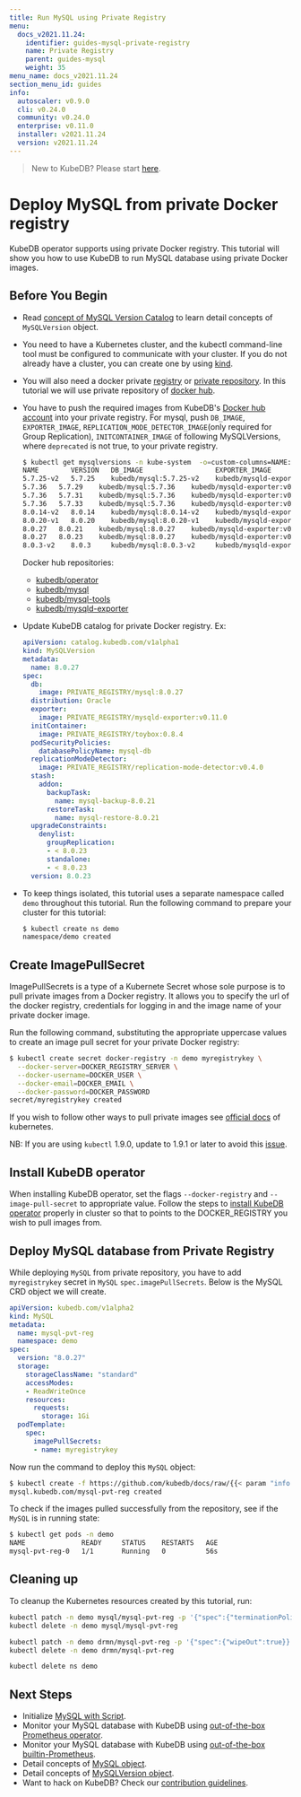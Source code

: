 ```yaml
---
title: Run MySQL using Private Registry
menu:
  docs_v2021.11.24:
    identifier: guides-mysql-private-registry
    name: Private Registry
    parent: guides-mysql
    weight: 35
menu_name: docs_v2021.11.24
section_menu_id: guides
info:
  autoscaler: v0.9.0
  cli: v0.24.0
  community: v0.24.0
  enterprise: v0.11.0
  installer: v2021.11.24
  version: v2021.11.24
---
```


> New to KubeDB? Please start [here](/docs/v2021.11.24/README).

# Deploy MySQL from private Docker registry

KubeDB operator supports using private Docker registry. This tutorial will show you how to use KubeDB to run MySQL database using private Docker images.

## Before You Begin

- Read [concept of MySQL Version Catalog](/docs/v2021.11.24/guides/mysql/concepts/catalog/) to learn detail concepts of `MySQLVersion` object.

- You need to have a Kubernetes cluster, and the kubectl command-line tool must be configured to communicate with your cluster. If you do not already have a cluster, you can create one by using [kind](https://kind.sigs.k8s.io/docs/user/quick-start/).

- You will also need a docker private [registry](https://docs.docker.com/registry/) or [private repository](https://docs.docker.com/docker-hub/repos/#private-repositories).  In this tutorial we will use private repository of [docker hub](https://hub.docker.com/).

- You have to push the required images from KubeDB's [Docker hub account](https://hub.docker.com/r/kubedb/) into your private registry. For mysql, push `DB_IMAGE`, `EXPORTER_IMAGE`, `REPLICATION_MODE_DETECTOR_IMAGE`(only required for Group Replication), `INITCONTAINER_IMAGE` of following MySQLVersions, where `deprecated` is not true, to your private registry.

  ```bash
  $ kubectl get mysqlversions -n kube-system  -o=custom-columns=NAME:.metadata.name,VERSION:.spec.version,DB_IMAGE:.spec.db.image,EXPORTER_IMAGE:.spec.exporter.image,REPLICATION_MODE_DETECTOR_IMAGE:.spec.replicationModeDetector.image,INITCONTAINER_IMAGE:.spec.initContainer.image,DEPRECATED:.spec.deprecated
  NAME        VERSION   DB_IMAGE                  EXPORTER_IMAGE                   REPLICATION_MODE_DETECTOR_IMAGE           INITCONTAINER_IMAGE   DEPRECATED
  5.7.25-v2   5.7.25    kubedb/mysql:5.7.25-v2    kubedb/mysqld-exporter:v0.11.0   kubedb/replication-mode-detector:v0.3.2   kubedb/toybox:0.8.4   <none>
  5.7.36   5.7.29    kubedb/mysql:5.7.36    kubedb/mysqld-exporter:v0.11.0   kubedb/replication-mode-detector:v0.3.2   kubedb/toybox:0.8.4   <none>
  5.7.36   5.7.31    kubedb/mysql:5.7.36    kubedb/mysqld-exporter:v0.11.0   kubedb/replication-mode-detector:v0.3.2   kubedb/toybox:0.8.4   <none>
  5.7.36   5.7.33    kubedb/mysql:5.7.36    kubedb/mysqld-exporter:v0.11.0   kubedb/replication-mode-detector:v0.3.2   kubedb/toybox:0.8.4   <none>
  8.0.14-v2   8.0.14    kubedb/mysql:8.0.14-v2    kubedb/mysqld-exporter:v0.11.0   kubedb/replication-mode-detector:v0.3.2   kubedb/toybox:0.8.4   <none>
  8.0.20-v1   8.0.20    kubedb/mysql:8.0.20-v1    kubedb/mysqld-exporter:v0.11.0   kubedb/replication-mode-detector:v0.3.2   kubedb/toybox:0.8.4   <none>
  8.0.27   8.0.21    kubedb/mysql:8.0.27    kubedb/mysqld-exporter:v0.11.0   kubedb/replication-mode-detector:v0.3.2   kubedb/toybox:0.8.4   <none>
  8.0.27   8.0.23    kubedb/mysql:8.0.27    kubedb/mysqld-exporter:v0.11.0   kubedb/replication-mode-detector:v0.3.2   kubedb/toybox:0.8.4   <none>
  8.0.3-v2    8.0.3     kubedb/mysql:8.0.3-v2     kubedb/mysqld-exporter:v0.11.0   kubedb/replication-mode-detector:v0.3.2   kubedb/toybox:0.8.4   <none>
  ```

  Docker hub repositories:
  - [kubedb/operator](https://hub.docker.com/r/kubedb/operator)
  - [kubedb/mysql](https://hub.docker.com/r/kubedb/mysql)
  - [kubedb/mysql-tools](https://hub.docker.com/r/kubedb/mysql-tools)
  - [kubedb/mysqld-exporter](https://hub.docker.com/r/kubedb/mysqld-exporter)

- Update KubeDB catalog for private Docker registry. Ex:

  ```yaml
  apiVersion: catalog.kubedb.com/v1alpha1
  kind: MySQLVersion
  metadata:
    name: 8.0.27
  spec:
    db:
      image: PRIVATE_REGISTRY/mysql:8.0.27
    distribution: Oracle
    exporter:
      image: PRIVATE_REGISTRY/mysqld-exporter:v0.11.0
    initContainer:
      image: PRIVATE_REGISTRY/toybox:0.8.4
    podSecurityPolicies:
      databasePolicyName: mysql-db
    replicationModeDetector:
      image: PRIVATE_REGISTRY/replication-mode-detector:v0.4.0
    stash:
      addon:
        backupTask:
          name: mysql-backup-8.0.21
        restoreTask:
          name: mysql-restore-8.0.21
    upgradeConstraints:
      denylist:
        groupReplication:
        - < 8.0.23
        standalone:
        - < 8.0.23
    version: 8.0.23
  ```

- To keep things isolated, this tutorial uses a separate namespace called `demo` throughout this tutorial. Run the following command to prepare your cluster for this tutorial:

  ```bash
  $ kubectl create ns demo
  namespace/demo created
   ```

## Create ImagePullSecret

ImagePullSecrets is a type of a Kubernete Secret whose sole purpose is to pull private images from a Docker registry. It allows you to specify the url of the docker registry, credentials for logging in and the image name of your private docker image.

Run the following command, substituting the appropriate uppercase values to create an image pull secret for your private Docker registry:

```bash
$ kubectl create secret docker-registry -n demo myregistrykey \
  --docker-server=DOCKER_REGISTRY_SERVER \
  --docker-username=DOCKER_USER \
  --docker-email=DOCKER_EMAIL \
  --docker-password=DOCKER_PASSWORD
secret/myregistrykey created
```

If you wish to follow other ways to pull private images see [official docs](https://kubernetes.io/docs/concepts/containers/images/) of kubernetes.

NB: If you are using `kubectl` 1.9.0, update to 1.9.1 or later to avoid this [issue](https://github.com/kubernetes/kubernetes/issues/57427).

## Install KubeDB operator

When installing KubeDB operator, set the flags `--docker-registry` and `--image-pull-secret` to appropriate value. Follow the steps to [install KubeDB operator](/docs/v2021.11.24/setup/README) properly in cluster so that to points to the DOCKER_REGISTRY you wish to pull images from.

## Deploy MySQL database from Private Registry

While deploying `MySQL` from private repository, you have to add `myregistrykey` secret in `MySQL` `spec.imagePullSecrets`.
Below is the MySQL CRD object we will create.

```yaml
apiVersion: kubedb.com/v1alpha2
kind: MySQL
metadata:
  name: mysql-pvt-reg
  namespace: demo
spec:
  version: "8.0.27"
  storage:
    storageClassName: "standard"
    accessModes:
    - ReadWriteOnce
    resources:
      requests:
        storage: 1Gi
  podTemplate:
    spec:
      imagePullSecrets:
      - name: myregistrykey
```

Now run the command to deploy this `MySQL` object:

```bash
$ kubectl create -f https://github.com/kubedb/docs/raw/{{< param "info.version" >}}/docs/guides/mysql/private-registry/yamls/standalone.yaml
mysql.kubedb.com/mysql-pvt-reg created
```

To check if the images pulled successfully from the repository, see if the `MySQL` is in running state:

```bash
$ kubectl get pods -n demo
NAME              READY     STATUS    RESTARTS   AGE
mysql-pvt-reg-0   1/1       Running   0          56s
```

## Cleaning up

To cleanup the Kubernetes resources created by this tutorial, run:

```bash
kubectl patch -n demo mysql/mysql-pvt-reg -p '{"spec":{"terminationPolicy":"WipeOut"}}' --type="merge"
kubectl delete -n demo mysql/mysql-pvt-reg

kubectl patch -n demo drmn/mysql-pvt-reg -p '{"spec":{"wipeOut":true}}' --type="merge"
kubectl delete -n demo drmn/mysql-pvt-reg

kubectl delete ns demo
```

## Next Steps

- Initialize [MySQL with Script](/docs/v2021.11.24/guides/mysql/initialization/).
- Monitor your MySQL database with KubeDB using [out-of-the-box Prometheus operator](/docs/v2021.11.24/guides/mysql/monitoring/prometheus-operator/).
- Monitor your MySQL database with KubeDB using [out-of-the-box builtin-Prometheus](/docs/v2021.11.24/guides/mysql/monitoring/builtin-prometheus/).
- Detail concepts of [MySQL object](/docs/v2021.11.24/guides/mysql/concepts/database/).
- Detail concepts of [MySQLVersion object](/docs/v2021.11.24/guides/mysql/concepts/catalog/).
- Want to hack on KubeDB? Check our [contribution guidelines](/docs/v2021.11.24/CONTRIBUTING).
